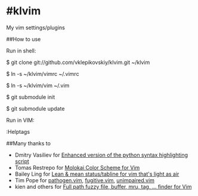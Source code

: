 #klvim
=====

My vim settings/plugins

##How to use

Run in shell:

$ git clone git://github.com/vklepikovskiy/klvim.git ~/klvim

$ ln -s ~/klvim/vimrc ~/.vimrc

$ ln -s ~/klvim/vim ~/.vim

$ git submodule init

$ git submodule update

Run in VIM:

:Helptags

##Many thanks to

- Dmitry Vasiliev for [Enhanced version of the python syntax highlighting script](http://www.vim.org/scripts/script.php?script_id=790)
- Tomas Restrepo for [Molokai Color Scheme for Vim](https://github.com/tomasr/molokai)
- Bailey Ling for [Lean & mean status/tabline for vim that's light as air](https://github.com/bling/vim-airline)
- Tim Pope for [pathogen.vim](https://github.com/tpope/vim-pathogen), [fugitive.vim](https://github.com/tpope/vim-fugitive), [unimpaired.vim](https://github.com/tpope/vim-unimpaired)
- kien and others for [Full path fuzzy file, buffer, mru, tag, ... finder for Vim](https://github.com/ctrlpvim/ctrlp.vim)
